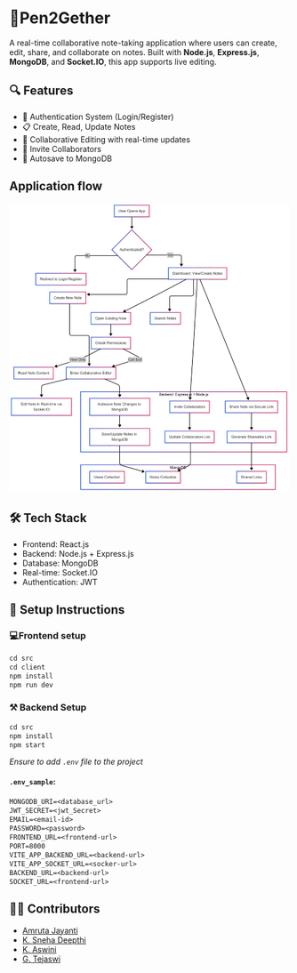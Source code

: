 # 📝Pen2Gether

A real-time collaborative note-taking application where users can create, edit, share, and collaborate on notes. Built with **Node.js**, **Express.js**, **MongoDB**, and **Socket.IO**, this app supports live editing.

## 🔍 Features
 - 🔐 Authentication System (Login/Register)
 - 📋 Create, Read, Update Notes
 - 🧠 Collaborative Editing with real-time updates
 - 👥 Invite Collaborators
 - 💾 Autosave to MongoDB


## Application flow
![Workflow](./workflow.jpeg)


## 🛠 Tech Stack
- Frontend: React.js
- Backend: Node.js + Express.js
- Database: MongoDB
- Real-time: Socket.IO
- Authentication: JWT


## 🚀 Setup Instructions

### 💻Frontend setup
```
cd src
cd client
npm install
npm run dev
```

### ⚒️ Backend Setup

```
cd src
npm install
npm start
```

*Ensure to add `.env` file to the project*

#### `.env_sample`:

```
MONGODB_URI=<database_url>
JWT_SECRET=<jwt_Secret>
EMAIL=<email-id>
PASSWORD=<password>
FRONTEND_URL=<frontend-url>
PORT=8000
VITE_APP_BACKEND_URL=<backend-url>
VITE_APP_SOCKET_URL=<socker-url>
BACKEND_URL=<backend-url>
SOCKET_URL=<frontend-url>
```

## 🧑‍💻 Contributors
- [Amruta Jayanti](https://www.linkedin.com/in/amruta-jayanti)
- [K. Sneha Deepthi](https://www.linkedin.com/in/sneha-deepthi11/)
- [K. Aswini](https://www.linkedin.com/in/aswini-kommineni-a0a33a244/)
- [G. Tejaswi](https://www.linkedin.com/in/tejaswi-gandepalli/)




